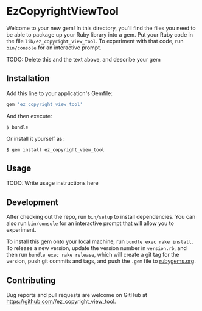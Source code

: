# EzCopyrightViewTool

Welcome to your new gem! In this directory, you'll find the files you need to be able to package up your Ruby library into a gem. Put your Ruby code in the file `lib/ez_copyright_view_tool`. To experiment with that code, run `bin/console` for an interactive prompt.

TODO: Delete this and the text above, and describe your gem

## Installation

Add this line to your application's Gemfile:

```ruby
gem 'ez_copyright_view_tool'
```

And then execute:

    $ bundle

Or install it yourself as:

    $ gem install ez_copyright_view_tool

## Usage

TODO: Write usage instructions here

## Development

After checking out the repo, run `bin/setup` to install dependencies. You can also run `bin/console` for an interactive prompt that will allow you to experiment.

To install this gem onto your local machine, run `bundle exec rake install`. To release a new version, update the version number in `version.rb`, and then run `bundle exec rake release`, which will create a git tag for the version, push git commits and tags, and push the `.gem` file to [rubygems.org](https://rubygems.org).

## Contributing

Bug reports and pull requests are welcome on GitHub at https://github.com/<github username>/ez_copyright_view_tool.
